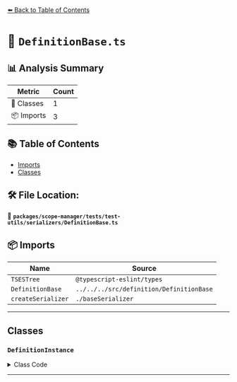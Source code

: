 [⬅️ Back to Table of Contents](../../../../../index.md)

# 📄 `DefinitionBase.ts`

## 📊 Analysis Summary

| Metric | Count |
|--------|-------|
| 🧱 Classes | 1 |
| 📦 Imports | 3 |

## 📚 Table of Contents

- [Imports](#imports)
- [Classes](#classes)

## 🛠️ File Location:
📂 **`packages/scope-manager/tests/test-utils/serializers/DefinitionBase.ts`**

## 📦 Imports

| Name | Source |
|------|--------|
| `TSESTree` | `@typescript-eslint/types` |
| `DefinitionBase` | `../../../src/definition/DefinitionBase` |
| `createSerializer` | `./baseSerializer` |


---

## Classes

### `DefinitionInstance`

<details><summary>Class Code</summary>

```ts
class DefinitionInstance extends DefinitionBase<
  /* eslint-disable @typescript-eslint/no-explicit-any */
  any,
  any,
  any,
  /* eslint-enable @typescript-eslint/no-explicit-any */
  TSESTree.BindingName
> {
  isTypeDefinition = false;
  isVariableDefinition = false;
}
```
</details>


---